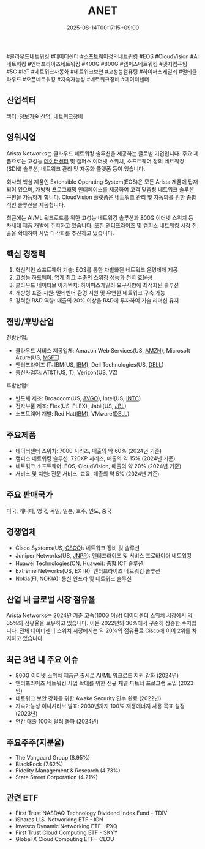 ﻿---
title: "ANET"
date: 2025-08-14T00:17:15+09:00
lastmod: 2025-08-14T00:17:15+09:00
type: docs
sidebar:
  open: true
weight: 69
---
<div style="display:none">
  <meta property="article:published_time" content="2025-08-13T15:17:15Z" />
  <meta property="article:modified_time" content="2025-08-13T15:17:15Z" />
</div>
#클라우드네트워킹 #데이터센터 #소프트웨어정의네트워킹 #EOS #CloudVision #AI네트워킹 #엔터프라이즈네트워킹 #400G #800G #캠퍼스네트워킹 #엣지컴퓨팅 #5G #IoT #네트워크자동화 #네트워크보안 #고성능컴퓨팅 #하이퍼스케일러 #멀티클라우드 #오픈네트워킹 #지속가능성 #네트워크장비 #데이터센터 

## 산업섹터

섹터: 정보기술
산업: 네트워크장비

## 영위사업

Arista Networks는 클라우드 네트워킹 솔루션을 제공하는 글로벌 기업입니다. 주요 제품으로는 고성능 [데이터센터](/industry-study/데이터센터/) 및 캠퍼스 이더넷 스위치, 소프트웨어 정의 네트워킹(SDN) 솔루션, 네트워크 관리 및 자동화 플랫폼 등이 있습니다.

회사의 핵심 제품인 Extensible Operating System(EOS)은 모든 Arista 제품에 탑재되어 있으며, 개방형 프로그래밍 인터페이스를 제공하여 고객 맞춤형 네트워크 솔루션 구현을 가능하게 합니다. CloudVision 플랫폼은 네트워크 관리 및 자동화를 위한 종합적인 솔루션을 제공합니다.

최근에는 AI/ML 워크로드를 위한 고성능 네트워킹 솔루션과 800G 이더넷 스위치 등 차세대 제품 개발에 주력하고 있습니다. 또한 엔터프라이즈 및 캠퍼스 네트워킹 시장 진출을 확대하여 사업 다각화를 추진하고 있습니다.

## 핵심 경쟁력

1. 혁신적인 소프트웨어 기술: EOS를 통한 차별화된 네트워크 운영체제 제공
2. 고성능 하드웨어: 업계 최고 수준의 스위칭 성능과 전력 효율성
3. 클라우드 네이티브 아키텍처: 하이퍼스케일러 요구사항에 최적화된 솔루션
4. 개방형 표준 지원: 멀티벤더 환경 지원 및 유연한 네트워크 구축 가능
5. 강력한 R&D 역량: 매출의 20% 이상을 R&D에 투자하여 기술 리더십 유지

## 전방/후방산업

전방산업:

- 클라우드 서비스 제공업체: Amazon Web Services(US, [AMZN](/company-analysis/amzn/)), Microsoft Azure(US, [MSFT](/company-analysis/msft/))
- 엔터프라이즈 IT: IBM(US, [IBM](/company-analysis/ibm/)), Dell Technologies(US, [DELL](/company-analysis/dell/))
- 통신사업자: AT&T(US, [T](/company-analysis/t/)), Verizon(US, [VZ](/company-analysis/vz/))

후방산업:

- 반도체 제조: Broadcom(US, [AVGO](/company-analysis/avgo/)), Intel(US, [INTC](/company-analysis/intc/))
- 전자부품 제조: Flex(US, FLEX), Jabil(US, [JBL](/company-analysis/jbl/))
- 소프트웨어 개발: Red Hat([IBM](/company-analysis/ibm/)), VMware([DELL](/company-analysis/dell/))

## 주요제품

- 데이터센터 스위치: 7000 시리즈, 매출의 약 60% (2024년 기준)
- 캠퍼스 네트워킹 솔루션: 720XP 시리즈, 매출의 약 15% (2024년 기준)
- 네트워크 소프트웨어: EOS, CloudVision, 매출의 약 20% (2024년 기준)
- 서비스 및 지원: 전문 서비스, 교육, 매출의 약 5% (2024년 기준)

## 주요 판매국가

미국, 캐나다, 영국, 독일, 일본, 호주, 인도, 중국

## 경쟁업체

- Cisco Systems(US, [CSCO](/company-analysis/csco/)): 네트워크 장비 및 솔루션
- Juniper Networks(US, [JNPR](/company-analysis/jnpr/)): 엔터프라이즈 및 서비스 프로바이더 네트워킹
- Huawei Technologies(CN, Huawei): 종합 ICT 솔루션
- Extreme Networks(US, EXTR): 엔터프라이즈 네트워킹 솔루션
- Nokia(FI, NOKIA): 통신 인프라 및 네트워크 솔루션

## 산업 내 글로벌 시장 점유율

Arista Networks는 2024년 기준 고속(100G 이상) 데이터센터 스위치 시장에서 약 35%의 점유율을 보유하고 있습니다. 이는 2022년의 30%에서 꾸준히 상승한 수치입니다. 전체 데이터센터 스위치 시장에서는 약 20%의 점유율로 Cisco에 이어 2위를 차지하고 있습니다.

## 최근 3년 내 주요 이슈

- 800G 이더넷 스위치 제품군 출시로 AI/ML 워크로드 지원 강화 (2024년)
- 엔터프라이즈 네트워킹 사업 확대를 위한 신규 채널 파트너 프로그램 도입 (2023년)
- 네트워크 보안 강화를 위한 Awake Security 인수 완료 (2022년)
- 지속가능성 이니셔티브 발표: 2030년까지 100% 재생에너지 사용 목표 설정 (2023년)
- 연간 매출 100억 달러 돌파 (2024년)

## 주요주주(지분율)

- The Vanguard Group (8.95%)
- BlackRock (7.62%)
- Fidelity Management & Research (4.73%)
- State Street Corporation (4.21%)

## 관련 ETF

- First Trust NASDAQ Technology Dividend Index Fund - TDIV
- iShares U.S. Networking ETF - IGN
- Invesco Dynamic Networking ETF - PXQ
- First Trust Cloud Computing ETF - SKYY
- Global X Cloud Computing ETF - CLOU
